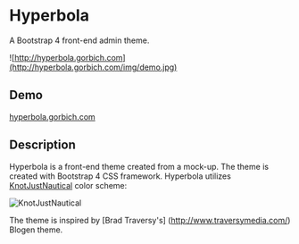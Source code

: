 # Hyperbola
A Bootstrap 4 front-end admin theme.

![http://hyperbola.gorbich.com](http://hyperbola.gorbich.com/img/demo.jpg)

## Demo
[hyperbola.gorbich.com](http://hyperbola.gorbich.com)

## Description
Hyperbola is a front-end theme created from a mock-up. The theme is created with Bootstrap 4 CSS framework. Hyperbola utilizes [KnotJustNautical](https://color.adobe.com/KnotJustNautical-color-theme-10022690/) color scheme:

![KnotJustNautical](http://hyperbola.gorbich.com/img/color-scheme.jpg)

The theme is inspired by [Brad Traversy's] (http://www.traversymedia.com/) Blogen theme.

